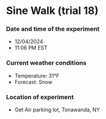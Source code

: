 # Sine Walk (trial 18)

### Date and time of the experiment
- 12/04/2024
- 11:06 PM EST

### Current weather conditions
- Temperature: 31°F
- Forecast: Snow

### Location of experiment
- Get Air parking lot, Tonawanda, NY